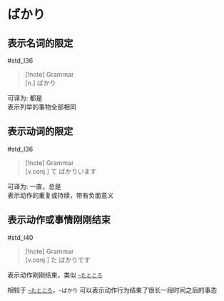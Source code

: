 # ばかり

## 表示名词的限定

 #std_l36  

> [!note] Grammar  
> [n.] ばかり  

可译为: 都是  
表示列举的事物全部相同  

## 表示动词的限定  

 #std_l36  

> [!note] Grammar  
> [v.conj.] て ばかりいます  

可译为: 一直，总是  
表示动作的重复或持续，带有负面意义  

## 表示动作或事情刚刚结束

 #std_l40  

> [!note] Grammar  
> [v.conj.] た ばかりです  

表示动作刚刚结束，类似 [`~たところ`](ところ.md#表示动作刚刚结束)  

相较于 [`~たところ`](ところ.md#表示动作刚刚结束)，`~ばかり` 可以表示动作行为结束了很长一段时间之后的事态  
